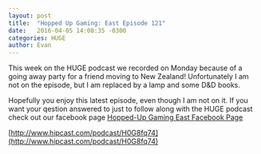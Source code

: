 ```yaml
---
layout: post
title:  "Hopped Up Gaming: East Episode 121"
date:   2016-04-05 14:08:35 -0300
categories: HUGE
author: Evan
---
```


This week on the HUGE podcast we recorded on Monday because of a going away party for a friend moving to New Zealand! Unfortunately I am not on the episode, but I am replaced by a lamp and some D&D books.

Hopefully you enjoy this latest episode, even though I am not on it.
If you want your qestion answered to just to follow along with the HUGE podcast check out our facebook page
[Hopped-Up Gaming East Facebook Page](http://www.facebook.com/hugeast/)

[http://www.hipcast.com/podcast/H0G8fq74](http://www.hipcast.com/podcast/H0G8fq74)

